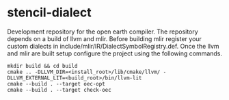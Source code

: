 # stencil-dialect

Development repository for the open earth compiler. The repository depends on a build of llvm and mlir. Before building mlir  register your custom dialects in include/mlir/IR/DialectSymbolRegistry.def. Once the llvm and mlir are built setup configure the project using the following commands.

```
mkdir build && cd build
cmake .. -DLLVM_DIR=<install_root>/lib/cmake/llvm/ -DLLVM_EXTERNAL_LIT=<build_root>/bin/llvm-lit
cmake --build . --target oec-opt
cmake --build . --target check-oec
```
